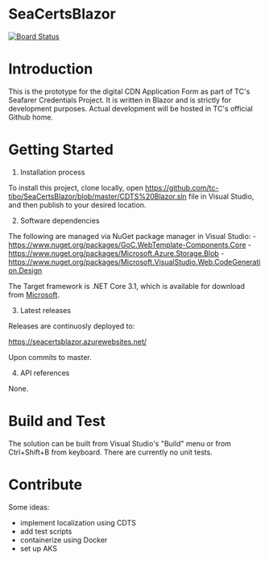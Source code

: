 # SeaCertsBlazor

[![Board Status](https://dev.azure.com/tc-tibo/4dd797bf-468b-4734-809d-7a5d7e801e2d/98f281cb-b20c-4b34-9384-beeaf67bef78/_apis/work/boardbadge/04d8c3b1-ac45-422d-9c05-c39db02d017d?columnOptions=2&columns=To%20Do,Doing,Done)](https://dev.azure.com/tc-tibo/4dd797bf-468b-4734-809d-7a5d7e801e2d/_boards/board/t/98f281cb-b20c-4b34-9384-beeaf67bef78/Microsoft.RequirementCategory/)

# Introduction 

This is the prototype for the digital CDN Application Form as part of TC's Seafarer Credentials Project. It is written in Blazor and is strictly for development purposes. Actual development will be hosted in TC's official Github home.

# Getting Started

1.	Installation process

To install this project, clone locally, open https://github.com/tc-tibo/SeaCertsBlazor/blob/master/CDTS%20Blazor.sln file in Visual Studio, and then publish to your desired location.

2.	Software dependencies

The following are managed via NuGet package manager in Visual Studio:
  -https://www.nuget.org/packages/GoC.WebTemplate-Components.Core
  -https://www.nuget.org/packages/Microsoft.Azure.Storage.Blob
  -https://www.nuget.org/packages/Microsoft.VisualStudio.Web.CodeGeneration.Design
  
The Target framework is .NET Core 3.1, which is available for download from [Microsoft](https://dotnet.microsoft.com/download/dotnet-core/3.1).

3.	Latest releases

Releases are continuosly deployed to:

https://seacertsblazor.azurewebsites.net/

Upon commits to master.

4.	API references

None.

# Build and Test

The solution can be built from Visual Studio's "Build" menu or from Ctrl+Shift+B from keyboard. There are currently no unit tests.

# Contribute

Some ideas:
  - implement localization using CDTS
  - add test scripts
  - containerize using Docker
  - set up AKS
